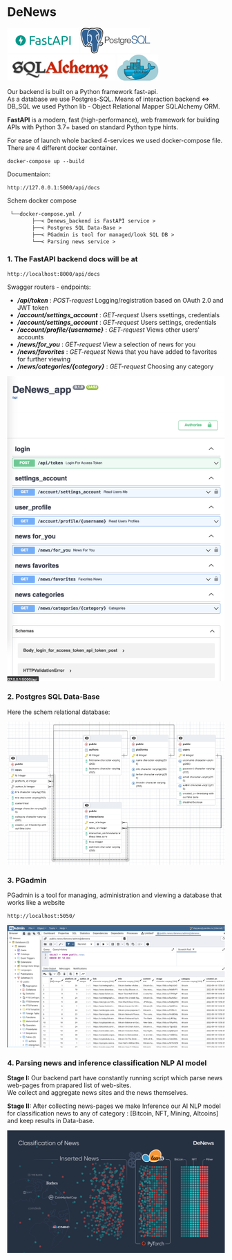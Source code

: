 # DeNews

<div>
<img src="app/readme_imgs/fastapi-logo.png" alt="fastapi-logo" height="60" /> 
<img src="app/readme_imgs/postgres.png" alt="react-logo" height="60" /> <img
src="app/readme_imgs/sql-alchemy.png" alt="sql-alchemy" height="60" />
<img src="app/readme_imgs/docker.png" alt="sql-alchemy" height="60" />
</div>

Our backend is built on a Python framework fast-api.  
As a database we use Postgres-SQL. Means of interaction backend <=> DB_SQL we used Python lib - Object Relational Mapper SQLAlchemy ORM.

**FastAPI** is a modern, fast (high-performance), web framework for building APIs with Python 3.7+ based on standard Python type hints.  

For ease of launch whole backed 4-services we used docker-compose file. There are 4 different docker container. 

```
docker-compose up --build
```
Documentaion:
```
http://127.0.0.1:5000/api/docs
```

Schem docker compose
```
 └──docker-compose.yml /
        ├──< Denews_backend is FastAPI service >
        ├──< Postgres SQL Data-Base >
        ├──< PGadmin is tool for managed/look SQL DB >
        └──< Parsing news service >
```

### 1. The FastAPI backend docs will be at  
```
http://localhost:8000/api/docs 
```
Swagger routers - endpoints:

 - ***/api/token*** : *POST-request* Logging/registration based on OAuth 2.0 and JWT token  
 - ***/account/settings_account*** : *GET-request* Users ssettings, credentials
 - ***/account/settings_account*** : *GET-request* Users settings, credentials
 - ***/account/profile/{username}*** : *GET-request* Views other users' accounts
  - ***/news/for_you*** : *GET-request* View a selection of news for you
  - ***/news/favorites*** : *GET-request* News that you have added to favorites for further viewing
  - ***/news/categories/{category}*** : *GET-request* Choosing any category


![](app/readme_imgs/swager.png)

### 2. Postgres SQL Data-Base

Here the schem relational database:

![](app/readme_imgs/data_base.png)

### 3. PGadmin 

PGadmin is a tool for managing, administration and viewing a database that works like a website
```
http://localhost:5050/
```
![](app/readme_imgs/pg_admin.png)

### 4. Parsing news and inference classification NLP AI model

**Stage I:** Our backend part have constantly running script which parse news web-pages from prapared list of web-sites.  
We collect and aggregate news sites and the news themselves. 

**Stage II:** After collecting news-pages we make  Inference our AI NLP model for classification news to any of category : [Bitcoin, NFT, Mining, Altcoins] and keep results in Data-base.

![](app/readme_imgs/classification_of_news.png)
